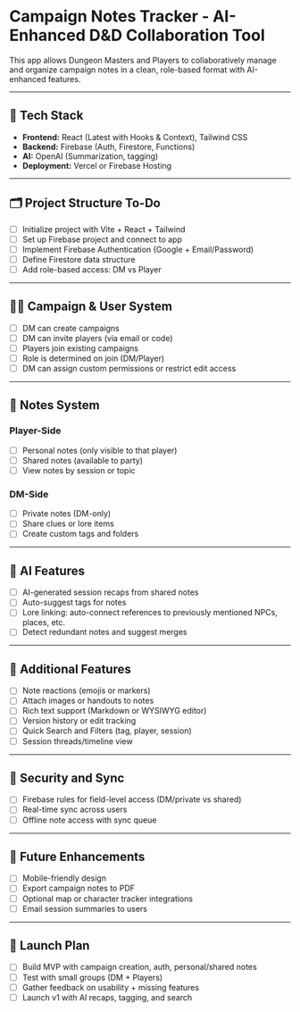 # Campaign Notes Tracker - AI-Enhanced D&D Collaboration Tool

This app allows Dungeon Masters and Players to collaboratively manage and organize campaign notes in a clean, role-based format with AI-enhanced features.

---

## 🔧 Tech Stack

- **Frontend:** React (Latest with Hooks & Context), Tailwind CSS
- **Backend:** Firebase (Auth, Firestore, Functions)
- **AI:** OpenAI (Summarization, tagging)
- **Deployment:** Vercel or Firebase Hosting

---

## 🗂 Project Structure To-Do

- [ ] Initialize project with Vite + React + Tailwind
- [ ] Set up Firebase project and connect to app
- [ ] Implement Firebase Authentication (Google + Email/Password)
- [ ] Define Firestore data structure
- [ ] Add role-based access: DM vs Player

---

## 🧑‍🏫 Campaign & User System

- [ ] DM can create campaigns
- [ ] DM can invite players (via email or code)
- [ ] Players join existing campaigns
- [ ] Role is determined on join (DM/Player)
- [ ] DM can assign custom permissions or restrict edit access

---

## 📒 Notes System

### Player-Side
- [ ] Personal notes (only visible to that player)
- [ ] Shared notes (available to party)
- [ ] View notes by session or topic

### DM-Side
- [ ] Private notes (DM-only)
- [ ] Share clues or lore items
- [ ] Create custom tags and folders

---

## 🤖 AI Features

- [ ] AI-generated session recaps from shared notes
- [ ] Auto-suggest tags for notes
- [ ] Lore linking: auto-connect references to previously mentioned NPCs, places, etc.
- [ ] Detect redundant notes and suggest merges

---

## 🧩 Additional Features

- [ ] Note reactions (emojis or markers)
- [ ] Attach images or handouts to notes
- [ ] Rich text support (Markdown or WYSIWYG editor)
- [ ] Version history or edit tracking
- [ ] Quick Search and Filters (tag, player, session)
- [ ] Session threads/timeline view

---

## 🔐 Security and Sync

- [ ] Firebase rules for field-level access (DM/private vs shared)
- [ ] Real-time sync across users
- [ ] Offline note access with sync queue

---

## 📱 Future Enhancements

- [ ] Mobile-friendly design
- [ ] Export campaign notes to PDF
- [ ] Optional map or character tracker integrations
- [ ] Email session summaries to users

---

## 🚀 Launch Plan

- [ ] Build MVP with campaign creation, auth, personal/shared notes
- [ ] Test with small groups (DM + Players)
- [ ] Gather feedback on usability + missing features
- [ ] Launch v1 with AI recaps, tagging, and search